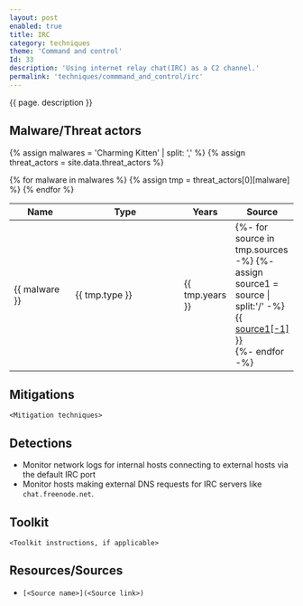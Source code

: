 ```yaml
---
layout: post
enabled: true
title: IRC
category: techniques
theme: 'Command and control'
Id: 33
description: 'Using internet relay chat(IRC) as a C2 channel.'
permalink: 'techniques/commmand_and_control/irc'
---
```

{{ page. description }}

## Malware/Threat actors

<!-- Threat actors table -->
{% assign malwares = 'Charming Kitten' | split: ',' %}
{% assign threat_actors = site.data.threat_actors %}

<div class="threat-actor-table">
<table>
    <colgroup>
        <col width="30%" />
        <col width="70%" />
    </colgroup>
    <thead>
        <tr class="header">
            <th>Name</th>
            <th>Type</th>
            <th>Years</th>
            <th>Source</th>
        </tr>
    </thead>
    <tbody>
        {% for malware in malwares %}
        <tr>
        {% assign tmp = threat_actors[0][malware] %}
            <td markdown="span">{{ malware }}</td>
            <td markdown="span">{{ tmp.type }}</td>
            <td markdown="span">{{ tmp.years }}</td>
            <td markdown="span">
                {%- for source in tmp.sources -%}
                    {%- assign source1 = source | split:'/' -%}
                    <a href="{{ source }}">{{ source1[-1] }}</a><br>
                {%- endfor -%}
            </td>
        </tr>
        {% endfor %}
    </tbody>
</table>
</div>

## Mitigations

`<Mitigation techniques>`

## Detections

* Monitor network logs for internal hosts connecting to external hosts via the default IRC port
* Monitor hosts making external DNS requests for IRC servers like `chat.freenode.net`.

## Toolkit

`<Toolkit instructions, if applicable>`

## Resources/Sources

* `[<Source name>](<Source link>)`
